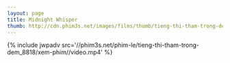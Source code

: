 ```yaml
---
layout: page
title: Midnight Whisper
thumb: http://cdn.phim3s.net/images/films/thumb/tieng-thi-tham-trong-dem-midnight-whisper-2015.jpg
---
```

{% include jwpadv src='//phim3s.net/phim-le/tieng-thi-tham-trong-dem_8818/xem-phim//video.mp4' %}